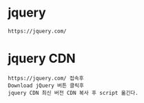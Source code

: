 
# jquery
```
https://jquery.com/
```
# jquery CDN
```
https://jquery.com/ 접속후 
Download jQuery 버튼 클릭후
jquery CDN 최신 버전 CDN 복사 후 script 옮긴다.
```